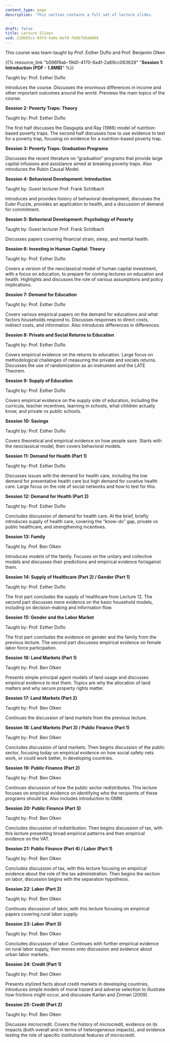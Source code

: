```yaml
---
content_type: page
description: 'This section contains a full set of lecture slides.

  '
draft: false
title: Lecture Slides
uid: 210b93cc-83fd-4a0e-be7d-fdd67b8ab69d
---
```

This course was team-taught by Prof. Esther Duflo and Prof. Benjamin Olken

{{% resource_link "b596f9ab-19d0-4170-8a4f-2a89cc063628" "**Session 1: Introduction (PDF - 1.8MB)**" %}}

Taught by: Prof. Esther Duflo

Introduces the course. Discusses the enormous differences in income and other important outcomes around the world. Previews the main topics of the course.

**Session 2: Poverty Traps: Theory**

Taught by: Prof. Esther Duflo

The first half discusses the Dasgupta and Ray (1986) model of nutrition-based poverty traps. The second half discusses how to use evidence to test for a poverty trap, focusing on evidence for a nutrition-based poverty trap.

**Session 3: Poverty Traps: Graduation Programs**

Discusses the recent literature on “graduation” programs that provide large capital infusions and assistance aimed at breaking poverty traps. Also introduces the Rubin Causal Model.

**Session 4: Behavioral Development: Introduction**

Taught by: Guest lecturer Prof. Frank Schilbach

Introduces and provides history of behavioral development, discusses the Euler Puzzle, provides an application to health, and a discussion of demand for commitment.

**Session 5: Behavioral Development: Psychology of Poverty**

Taught by: Guest lecturer Prof. Frank Schilbach

Discusses papers covering financial strain, sleep, and mental health.

**Session 6: Investing in Human Capital: Theory**

Taught by: Prof. Esther Duflo

Covers a version of the neoclassical model of human capital investment, with a focus on education, to prepare for coming lectures on education and health. Highlights and discusses the role of various assumptions and policy implications.

**Session 7: Demand for Education**

Taught by: Prof. Esther Duflo

Covers various empirical papers on the demand for educations and what factors households respond to. Discusses responses to direct costs, indirect costs, and information. Also introduces differences in differences.

**Session 8: Private and Social Returns to Education**

Taught by: Prof. Esther Duflo

Covers empirical evidence on the returns to education. Large focus on methodological challenges of measuring the private and socials returns. Discusses the use of randomization as an instrument and the LATE Theorem.

**Session 9: Supply of Education**

Taught by: Prof. Esther Duflo

Covers empirical evidence on the supply side of education, including the curricula, teacher incentives, learning in schools, what children actually know, and private vs public schools.

**Session 10: Savings**

Taught by: Prof. Esther Duflo

Covers theoretical and empirical evidence on how people save. Starts with the neoclassical model, then covers behavioral models.

**Session 11: Demand for Health (Part 1)**

Taught by: Prof. Esther Duflo

Discusses issues with the demand for health care, including the low demand for preventative health care but high demand for curative health care. Large focus on the role of social networks and how to test for this.

**Session 12: Demand for Health (Part 2)**

Taught by: Prof. Esther Duflo

Concludes discussion of demand for health care. At the brief, briefly introduces supply of health care, covering the “know-do” gap, private vs public healthcare, and strengthening incentives.

**Session 13: Family**

Taught by. Prof. Ben Olken

Introduces models of the family. Focuses on the unitary and collective models and discusses their predictions and empirical evidence for/against them. 

**Session 14: Supply of Healthcare (Part 2) / Gender (Part 1)**

Taught by: Prof. Esther Duflo

The first part concludes the supply of healthcare from Lecture 12. The second part discusses more evidence on the basic household models, including on decision-making and information flow.

**Session 15: Gender and the Labor Market**

Taught by: Prof. Esther Duflo

The first part concludes the evidence on gender and the family from the previous lecture. The second part discusses empirical evidence on female labor force participation.

**Session 16: Land Markets (Part 1)**

Taught by: Prof. Ben Olken

Presents simple principal agent models of land usage and discusses empirical evidence to test them. Topics are why the allocation of land matters and why secure property rights matter.

**Session 17: Land Markets (Part 2)**

Taught by: Prof. Ben Olken

Continues the discussion of land markets from the previous lecture.

**Session 18: Land Markets (Part 3) / Public Finance (Part 1)**

Taught by: Prof. Ben Olken

Concludes discussion of land markets. Then begins discussion of the public sector, focusing today on empirical evidence on how social safety nets work, or could work better, in developing countries.

**Session 19: Public Finance (Part 2)**

Taught by: Prof. Ben Olken

Continues discussion of how the public sector redistributes. This lecture focuses on empirical evidence on identifying who the recipients of these programs should be. Also includes introduction to GMM.

**Session 20: Public Finance (Part 3)**

Taught by: Prof. Ben Olken

Concludes discussion of redistribution. Then begins discussion of tax, with this lecture presenting broad empirical patterns and then empirical evidence on the VAT.

**Session 21: Public Finance (Part 4) / Labor (Part 1)**

Taught by: Prof. Ben Olken

Concludes discussion of tax, with this lecture focusing on empirical evidence about the role of the tax administration. Then begins the section on labor, discussion begins with the separation hypothesis.

**Session 22: Labor (Part 2)**

Taught by: Prof. Ben Olken

Continues discussion of labor, with this lecture focusing on empirical papers covering rural labor supply.

**Session 23: Labor (Part 3)**

Taught by: Prof. Ben Olken

Concludes discussion of labor. Continues with further empirical evidence on rural labor supply, then moves onto discussion and evidence about urban labor markets.

**Session 24: Credit (Part 1)**

Taught by: Prof. Ben Olken

Presents stylized facts about credit markets in developing countries, introduces simple models of moral hazard and adverse selection to illustrate how frictions might occur, and discusses Karlan and Zinman (2009).

**Session 25: Credit (Part 2)**

Taught by: Prof. Ben Olken

Discusses microcredit. Covers the history of microcredit, evidence on its impacts (both overall and in terms of heterogeneous impacts), and evidence testing the role of specific institutional features of microcredit.